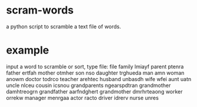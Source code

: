 # scram-words
a python script to scramble a text file of words. 

# example
input a word to scramble or sort, type file: file
family lmiayf
parent ptenra
father ertfah
mother otmher
son nso
daughter trghueda
man amn
woman anowm
doctor todrco
teacher arehtec
husband unbasdh
wife wfei
aunt uatn
uncle nlceu
cousin icsnou
grandparents ngearspdtran
grandmother damhtreogrn
grandfather aarfndghert
grandmother dmrhrteaong
worker orrekw
manager menrgaa
actor racto
driver idrerv
nurse unres
